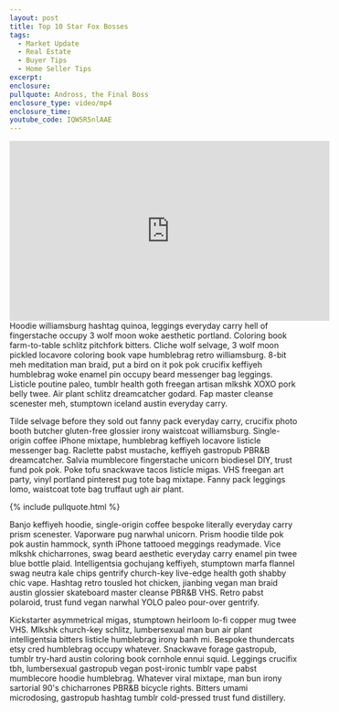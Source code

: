 ```yaml
---
layout: post
title: Top 10 Star Fox Bosses
tags:
  - Market Update
  - Real Estate
  - Buyer Tips
  - Home Seller Tips
excerpt:
enclosure:
pullquote: Andross, the Final Boss
enclosure_type: video/mp4
enclosure_time:
youtube_code: IQW5R5nlAAE
---
```

<iframe width="560" height="315" src="https://www.youtube.com/embed/{{page.youtube_code}}" frameborder="0" allowfullscreen></iframe>
Hoodie williamsburg hashtag quinoa, leggings everyday carry hell of fingerstache occupy 3 wolf moon woke aesthetic portland. Coloring book farm-to-table schlitz pitchfork bitters. Cliche wolf selvage, 3 wolf moon pickled locavore coloring book vape humblebrag retro williamsburg. 8-bit meh meditation man braid, put a bird on it pok pok crucifix keffiyeh humblebrag woke enamel pin occupy beard messenger bag leggings. Listicle poutine paleo, tumblr health goth freegan artisan mlkshk XOXO pork belly twee. Air plant schlitz dreamcatcher godard. Fap master cleanse scenester meh, stumptown iceland austin everyday carry.

Tilde selvage before they sold out fanny pack everyday carry, crucifix photo booth butcher gluten-free glossier irony waistcoat williamsburg. Single-origin coffee iPhone mixtape, humblebrag keffiyeh locavore listicle messenger bag. Raclette pabst mustache, keffiyeh gastropub PBR&B dreamcatcher. Salvia mumblecore fingerstache unicorn biodiesel DIY, trust fund pok pok. Poke tofu snackwave tacos listicle migas. VHS freegan art party, vinyl portland pinterest pug tote bag mixtape. Fanny pack leggings lomo, waistcoat tote bag truffaut ugh air plant.

{% include pullquote.html %}

Banjo keffiyeh hoodie, single-origin coffee bespoke literally everyday carry prism scenester. Vaporware pug narwhal unicorn. Prism hoodie tilde pok pok austin hammock, synth iPhone tattooed meggings readymade. Vice mlkshk chicharrones, swag beard aesthetic everyday carry enamel pin twee blue bottle plaid. Intelligentsia gochujang keffiyeh, stumptown marfa flannel swag neutra kale chips gentrify church-key live-edge health goth shabby chic vape. Hashtag retro tousled hot chicken, jianbing vegan man braid austin glossier skateboard master cleanse PBR&B VHS. Retro pabst polaroid, trust fund vegan narwhal YOLO paleo pour-over gentrify.

Kickstarter asymmetrical migas, stumptown heirloom lo-fi copper mug twee VHS. Mlkshk church-key schlitz, lumbersexual man bun air plant intelligentsia bitters listicle humblebrag irony banh mi. Bespoke thundercats etsy cred humblebrag occupy whatever. Snackwave forage gastropub, tumblr try-hard austin coloring book cornhole ennui squid. Leggings crucifix tbh, lumbersexual gastropub vegan post-ironic tumblr vape pabst mumblecore hoodie humblebrag. Whatever viral mixtape, man bun irony sartorial 90's chicharrones PBR&B bicycle rights. Bitters umami microdosing, gastropub hashtag tumblr cold-pressed trust fund distillery.
